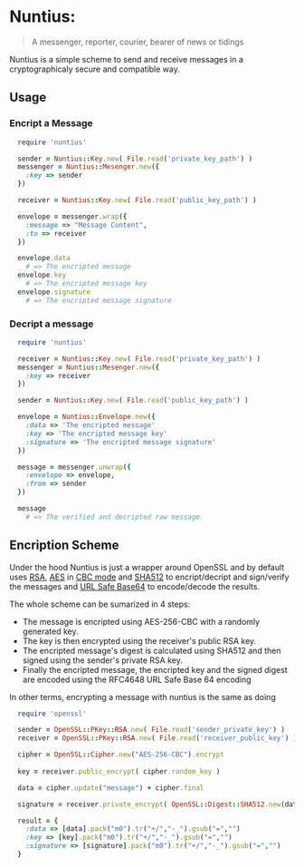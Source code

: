 # Nuntius:

> A messenger, reporter, courier, bearer of news or tidings

Nuntius is a simple scheme to send and receive messages in a cryptographicaly secure and compatible way.

## Usage

### Encript a Message

```ruby
  require 'nuntius'

  sender = Nuntius::Key.new( File.read('private_key_path') )
  messenger = Nuntius::Mesenger.new({
    :key => sender
  })

  receiver = Nuntius::Key.new( File.read('public_key_path') )

  envelope = messenger.wrap({
    :message => "Message Content",
    :to => receiver
  })

  envelope.data
    # => The encripted message
  envelope.key
    # => The encripted message key
  envelope.signature
    # => The encripted message signature
```

### Decript a message

```ruby
  require 'nuntius'

  receiver = Nuntius::Key.new( File.read('private_key_path') )
  messenger = Nuntius::Mesenger.new({
    :key => receiver
  })

  sender = Nuntius::Key.new( File.read('public_key_path') )

  envelope = Nuntius::Envelope.new({
    :data => 'The encripted message'
    :key => 'The encripted message key'
    :signature => 'The encripted message signature'
  })

  message = messenger.unwrap({
    :envelope => envelope,
    :from => sender
  })

  message
    # => The verified and decripted raw message
```

## Encription Scheme

Under the hood Nuntius is just a wrapper around OpenSSL and by default uses [RSA]( http://en.wikipedia.org/wiki/RSA_%28algorithm%29 ), [AES](http://en.wikipedia.org/wiki/Advanced_Encryption_Standard) in [CBC mode](http://en.wikipedia.org/wiki/Block_cipher_modes_of_operation#Cipher-block_chaining_.28CBC.29) and [SHA512](http://en.wikipedia.org/wiki/SHA512) to encript/decript and sign/verify the messages and [URL Safe Base64](http://en.wikipedia.org/wiki/Base64#RFC_4648) to encode/decode the results.

The whole scheme can be sumarized in 4 steps:

 * The message is encripted using AES-256-CBC with a randomly generated key.
 * The key is then encrypted using the receiver's public RSA key.
 * The encripted message's digest is calculated using SHA512 and then signed using the sender's private RSA key.
 * Finally the encripted message, the encripted key and the signed digest are encoded using the RFC4648 URL Safe Base 64 encoding

In other terms, encrypting a message with nuntius is the same as doing

```ruby
  require 'openssl'

  sender = OpenSSL::PKey::RSA.new( File.read('sender_private_key') )
  receiver = OpenSSL::PKey::RSA.new( File.read('receiver_public_key') )

  cipher = OpenSSL::Cipher.new("AES-256-CBC").encrypt
  
  key = receiver.public_encrypt( cipher.random_key )

  data = cipher.update("message") + cipher.final

  signature = receiver.private_encrypt( OpenSSL::Digest::SHA512.new(data).digest )

  result = {
    :data => [data].pack("m0").tr("+/","-_").gsub("=","")
    :key => [key].pack("m0").tr("+/","-_").gsub("=","")
    :signature => [signature].pack("m0").tr("+/","-_").gsub("=","")
  }
```

